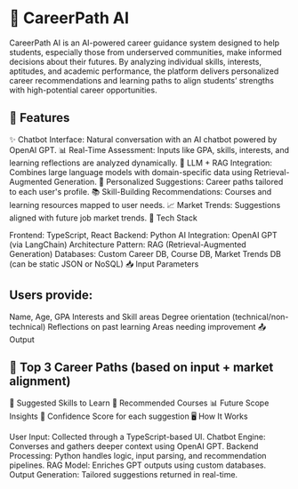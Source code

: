 # 💼 CareerPath AI

CareerPath AI is an AI-powered career guidance system designed to help students, especially those from underserved communities, make informed decisions about their futures. By analyzing individual skills, interests, aptitudes, and academic performance, the platform delivers personalized career recommendations and learning paths to align students’ strengths with high-potential career opportunities.

## 🚀 Features

✨ Chatbot Interface: Natural conversation with an AI chatbot powered by OpenAI GPT.
📊 Real-Time Assessment: Inputs like GPA, skills, interests, and learning reflections are analyzed dynamically.
🧠 LLM + RAG Integration: Combines large language models with domain-specific data using Retrieval-Augmented Generation.
🔎 Personalized Suggestions: Career paths tailored to each user's profile.
📚 Skill-Building Recommendations: Courses and learning resources mapped to user needs.
📈 Market Trends: Suggestions aligned with future job market trends.
🧰 Tech Stack

Frontend: TypeScript, React
Backend: Python
AI Integration: OpenAI GPT (via LangChain)
Architecture Pattern: RAG (Retrieval-Augmented Generation)
Databases: Custom Career DB, Course DB, Market Trends DB (can be static JSON or NoSQL)
📥 Input Parameters

## Users provide:

Name, Age, GPA
Interests and Skill areas
Degree orientation (technical/non-technical)
Reflections on past learning
Areas needing improvement
📤 Output

## 📌 Top 3 Career Paths (based on input + market alignment)
🧭 Suggested Skills to Learn
📘 Recommended Courses
📊 Future Scope Insights
🧮 Confidence Score for each suggestion
🖥️ How It Works

User Input: Collected through a TypeScript-based UI.
Chatbot Engine: Converses and gathers deeper context using OpenAI GPT.
Backend Processing: Python handles logic, input parsing, and recommendation pipelines.
RAG Model: Enriches GPT outputs using custom databases.
Output Generation: Tailored suggestions returned in real-time.
